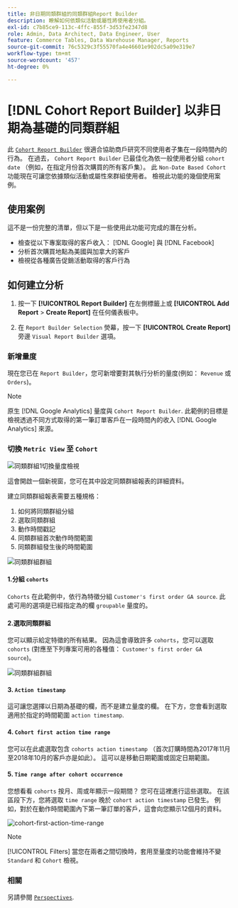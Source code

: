 ```yaml
---
title: 非日期同類群組的同類群組Report Builder
description: 瞭解如何依類似活動或屬性將使用者分組。
exl-id: c7b85ce9-113c-4ffc-855f-3d53fe2347d8
role: Admin, Data Architect, Data Engineer, User
feature: Commerce Tables, Data Warehouse Manager, Reports
source-git-commit: 76c5329c3f55570fa4e46601e902dc5a09e319e7
workflow-type: tm+mt
source-wordcount: '457'
ht-degree: 0%

---
```


# [!DNL Cohort Report Builder] 以非日期為基礎的同類群組

此 [`Cohort Report Builder`](../dev-reports/cohort-rpt-bldr.md) 很適合協助商戶研究不同使用者子集在一段時間內的行為。 在過去， `Cohort Report Builder` 已最佳化為依一般使用者分組 `cohort date` （例如，在指定月份首次購買的所有客戶集）。 此 `Non-Date Based Cohort` 功能現在可讓您依據類似活動或屬性來群組使用者。 檢視此功能的幾個使用案例。

## 使用案例

這不是一份完整的清單，但以下是一些使用此功能可完成的潛在分析。

* 檢查從以下專案取得的客戶收入： [!DNL Google] 與 [!DNL Facebook]
* 分析首次購買地點為美國與加拿大的客戶
* 檢視從各種廣告促銷活動取得的客戶行為

## 如何建立分析

1. 按一下 **[!UICONTROL Report Builder]** 在左側標籤上或 **[!UICONTROL Add Report** > **Create Report]** 在任何儀表板中。

1. 在 `Report Builder Selection` 熒幕，按一下 **[!UICONTROL Create Report]** 旁邊 `Visual Report Builder` 選項。

### 新增量度

現在您已在 `Report Builder`，您可新增要對其執行分析的量度(例如： `Revenue` 或 `Orders`)。

>[!NOTE]
>
>原生 [!DNL Google Analytics] 量度與 `Cohort Report Builder`. 此範例的目標是檢視透過不同方式取得的第一筆訂單客戶在一段時間內的收入 [!DNL Google Analytics] 來源。

### 切換 `Metric View` 至 `Cohort`

![同類群組1切換量度檢視](../../assets/1-toggle-metric-view-to-cohort.png)

這會開啟一個新視窗，您可在其中設定同類群組報表的詳細資料。

建立同類群組報表需要五種規格：

1. 如何將同類群組分組
1. 選取同類群組
1. 動作時間戳記
1. 同類群組首次動作時間範圍
1. 同類群組發生後的時間範圍

![同類群組群組](../../assets/2-cohort-groups.png)<!--{: width="200" height="224"}-->



#### 1.分組 `cohorts`

`Cohorts` 在此範例中，依行為特徵分組 `Customer's first order GA source`. 此處可用的選項是已經指定為的欄 `groupable` 量度的。

#### 2.選取同類群組

您可以顯示給定特徵的所有結果。 因為這會導致許多 `cohorts`，您可以選取 `cohorts` (對應至下列專案可用的各種值： `Customer's first order GA source`)。

![同類群組群組](../../assets/4-cohort-groups.png)<!--{: width="300" height="338"}-->

#### 3. `Action timestamp`

這可讓您選擇以日期為基礎的欄，而不是建立量度的欄。 在下方，您會看到選取適用於指定的時間範圍 `action timestamp`.

#### 4. `Cohort first action time range`

您可以在此處選取包含 `cohorts action timestamp` （首次訂購時間為2017年11月至2018年10月的客戶亦是如此）。 這可以是移動日期範圍或固定日期範圍。

#### 5. `Time range after cohort occurrence`

您想看看 `cohorts` 按月、周或年顯示一段期間？ 您可在這裡進行這些選取。 在該區段下方，您將選取 `time range` 晚於 `cohort action timestamp` 已發生。 例如，對於在動作時間範圍內下第一筆訂單的客戶，這會向您顯示12個月的資料。

![cohort-first-action-time-range](../../assets/5-cohort-first-action-time-range.png)<!--{: width="400" height="557"}-->

>[!NOTE]
>
>[!UICONTROL Filters] 當您在兩者之間切換時，套用至量度的功能會維持不變 `Standard` 和 `Cohort` 檢視。

### 相關

另請參閱 [`Perspectives`](../../data-analyst/dev-reports/cohort-rpt-bldr.md).
